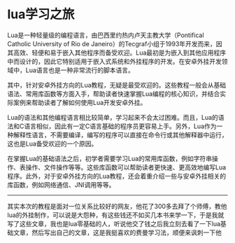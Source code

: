 # lua学习之旅
Lua是一种轻量级的编程语言，由巴西里约热内卢天主教大学（Pontifical Catholic University of Rio de Janeiro）的Tecgraf小组于1993年开发而来，因其高效、轻便和易于嵌入其他程序而备受欢迎。Lua最初是为嵌入到其他应用程序中而设计的，因此它特别适用于嵌入式系统和外挂程序的开发。在安卓外挂开发领域中，Lua语言也是一种非常流行的脚本语言。

其中，针对安卓外挂方向的Lua教程，无疑是最受欢迎的。这些教程一般会从基础语法、常用库函数等方面入手，帮助读者快速掌握Lua编程的核心知识，并结合实际案例来帮助读者了解如何使用Lua开发安卓外挂。

Lua的语法和其他编程语言相比较简单，学习起来不会太过困难。而且，Lua的语法和C语言相似，因此有一定C语言基础的程序员更容易上手。另外，Lua作为一种解释性语言，不需要编译，编写的程序可以直接在命令行或其他解释器中运行，这也是Lua备受欢迎的一个原因。

在掌握Lua的基础语法之后，初学者需要学习Lua的常用库函数，例如字符串操作、表操作、文件操作等等。这些库函数可以帮助读者更快速、更高效地编写Lua程序。此外，对于安卓外挂方向的Lua教程，还会着重介绍一些与安卓外挂相关的库函数，例如网络通信、JNI调用等等。

<hr>

其实本次的教程是面对一位关系比较好的网友，他花了300多去拜了个师傅，教他lua的外挂制作，可以说是大怨种，有这些钱还不如买几本书来学一下，于是我就写了这些文章，我也是lua零基础的人，听说他交了钱之后我立刻去看了一下lua基础文章，然后写出自己的文章，这是我挺喜欢的费曼学习法，顺便来讽刺一下他
